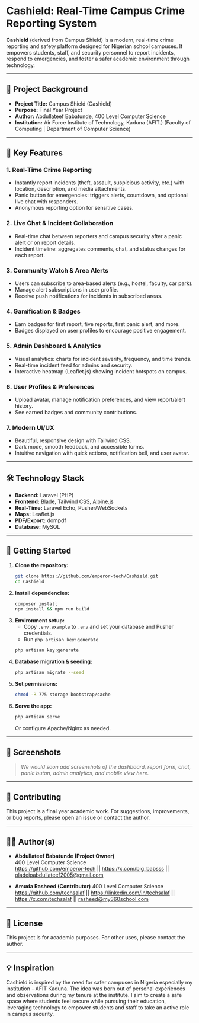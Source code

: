 # Cashield: Real-Time Campus Crime Reporting System

**Cashield** (derived from Campus Shield) is a modern, real-time crime reporting and safety platform designed for Nigerian school campuses. It empowers students, staff, and security personnel to report incidents, respond to emergencies, and foster a safer academic environment through technology.

---

## 🚨 Project Background

- **Project Title:** Campus Shield (Cashield)
- **Purpose:** Final Year Project
- **Author:** Abdullateef Babatunde, 400 Level Computer Science
- **Institution:** Air Force Institute of Technology, Kaduna (AFIT.) (Faculty of Computing | Department of Computer Science)

---

## 🌟 Key Features

### 1. **Real-Time Crime Reporting**
- Instantly report incidents (theft, assault, suspicious activity, etc.) with location, description, and media attachments.
- Panic button for emergencies: triggers alerts, countdown, and optional live chat with responders.
- Anonymous reporting option for sensitive cases.

### 2. **Live Chat & Incident Collaboration**
- Real-time chat between reporters and campus security after a panic alert or on report details.
- Incident timeline: aggregates comments, chat, and status changes for each report.

### 3. **Community Watch & Area Alerts**
- Users can subscribe to area-based alerts (e.g., hostel, faculty, car park).
- Manage alert subscriptions in user profile.
- Receive push notifications for incidents in subscribed areas.

### 4. **Gamification & Badges**
- Earn badges for first report, five reports, first panic alert, and more.
- Badges displayed on user profiles to encourage positive engagement.

### 5. **Admin Dashboard & Analytics**
- Visual analytics: charts for incident severity, frequency, and time trends.
- Real-time incident feed for admins and security.
- Interactive heatmap (Leaflet.js) showing incident hotspots on campus.

### 6. **User Profiles & Preferences**
- Upload avatar, manage notification preferences, and view report/alert history.
- See earned badges and community contributions.

### 7. **Modern UI/UX**
- Beautiful, responsive design with Tailwind CSS.
- Dark mode, smooth feedback, and accessible forms.
- Intuitive navigation with quick actions, notification bell, and user avatar.

---

## 🛠️ Technology Stack
- **Backend:** Laravel (PHP)
- **Frontend:** Blade, Tailwind CSS, Alpine.js
- **Real-Time:** Laravel Echo, Pusher/WebSockets
- **Maps:** Leaflet.js
- **PDF/Export:** dompdf
- **Database:** MySQL

---

## 🚀 Getting Started

1. **Clone the repository:**
   ```bash
   git clone https://github.com/emperor-tech/Cashield.git
   cd Cashield
   ```
2. **Install dependencies:**
   ```bash
   composer install
   npm install && npm run build
   ```
3. **Environment setup:**
   - Copy `.env.example` to `.env` and set your database and Pusher credentials.
   - Run `php artisan key:generate`
   ```bash
   php artisan key:generate
   ```
4. **Database migration & seeding:**
   ```bash
   php artisan migrate --seed
   ```
5. **Set permissions:**
   ```bash
   chmod -R 775 storage bootstrap/cache
   ```
6. **Serve the app:**
   ```bash
   php artisan serve
   ```
   Or configure Apache/Nginx as needed.

---

## 📸 Screenshots
> _We would soon add screenshots of the dashboard, report form, chat, panic buton, admin analytics, and mobile view here._

---

## 🤝 Contributing
This project is a final year academic work. For suggestions, improvements, or bug reports, please open an issue or contact the author.

---

## 👨‍💻 Author(s)
- **Abdullateef Babatunde (Project Owner)**  
400 Level Computer Science  
https://github.com/emperor-tech || https://x.com/big_babsss || oladejoabdullateef2005@gmail.com

- **Amuda Rasheed (Contributor)**
400 Level Computer Science
https://github.com/techsalaf || https://linkedin.com/in/techsalaf || https://x.com/techsalaf || rasheed@my360school.com
---

## 📄 License
This project is for academic purposes. For other uses, please contact the author.

---

## 💡 Inspiration
Cashield is inspired by the need for safer campuses in Nigeria especially my institution - AFIT Kaduna. The idea was born out of personal experiences and observations during my tenure at the institute. I aim to create a safe space where students feel secure while pursuing their education, leveraging technology to empower students and staff to take an active role in campus security.

